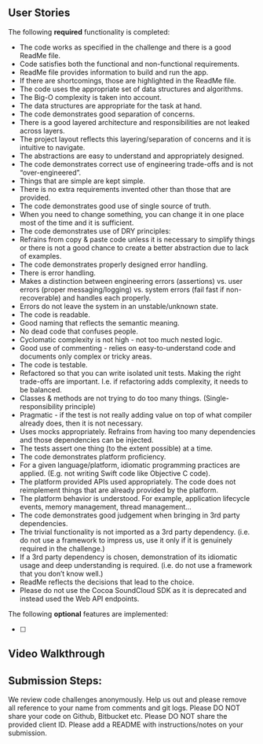 ## User Stories

The following **required** functionality is completed:

- The code works as specified in the challenge and there is a good ReadMe file.
- Code satisfies both the functional and non-functional requirements.
- ReadMe file provides information to build and run the app.
- If there are shortcomings, those are highlighted in the ReadMe file.
- The code uses the appropriate set of data structures and algorithms.
- The Big-O complexity is taken into account.
- The data structures are appropriate for the task at hand.
- The code demonstrates good separation of concerns.
- There is a good layered architecture and responsibilities are not leaked across layers.
- The project layout reflects this layering/separation of concerns and it is intuitive to navigate.
- The abstractions are easy to understand and appropriately designed.
- The code demonstrates correct use of engineering trade-offs and is not “over-engineered”.
- Things that are simple are kept simple.
- There is no extra requirements invented other than those that are provided.
- The code demonstrates good use of single source of truth.
- When you need to change something, you can change it in one place most of the time and it is sufficient.
- The code demonstrates use of DRY principles:
- Refrains from copy & paste code unless it is necessary to simplify things or there is not a good chance to create a better abstraction due to lack of examples.
- The code demonstrates properly designed error handling.
- There is error handling.
- Makes a distinction between engineering errors (assertions) vs. user errors (proper messaging/logging) vs. system errors (fail fast if non-recoverable) and handles each properly.
- Errors do not leave the system in an unstable/unknown state.
- The code is readable.
- Good naming that reflects the semantic meaning.
- No dead code that confuses people.
- Cyclomatic complexity is not high - not too much nested logic.
- Good use of commenting - relies on easy-to-understand code and documents only complex or tricky areas.
- The code is testable.
- Refactored so that you can write isolated unit tests. Making the right trade-offs are important. I.e. if refactoring adds complexity, it needs to be balanced.
- Classes & methods are not trying to do too many things. (Single-responsibility principle)
- Pragmatic - if the test is not really adding value on top of what compiler already does, then it is not necessary.
- Uses mocks appropriately. Refrains from having too many dependencies and those dependencies can be injected.
- The tests assert one thing (to the extent possible) at a time.
- The code demonstrates platform proficiency.
- For a given language/platform, idiomatic programming practices are applied. (E.g. not writing Swift code like Objective C code).
- The platform provided APIs used appropriately. The code does not reimplement things that are already provided by the platform.
- The platform behavior is understood. For example, application lifecycle events, memory management, thread management…
- The code demonstrates good judgement when bringing in 3rd party dependencies.
- The trivial functionality is not imported as a 3rd party dependency. (i.e. do not use a framework to impress us, use it only if it is genuinely required in the challenge.)
- If a 3rd party dependency is chosen, demonstration of its idiomatic usage and deep understanding is required. (i.e. do not use a framework that you don’t know well.) 
- ReadMe reflects the decisions that lead to the choice.
- Please do not use the Cocoa SoundCloud SDK as it is deprecated and instead used the Web API endpoints.

The following **optional** features are implemented:

- [ ]

## Video Walkthrough

## Submission Steps:
We review code challenges anonymously. Help us out and please remove all reference to your name from comments and git logs.
Please DO NOT share your code on Github, Bitbucket etc.
Please DO NOT share the provided client ID.
Please add a README with instructions/notes on your submission.